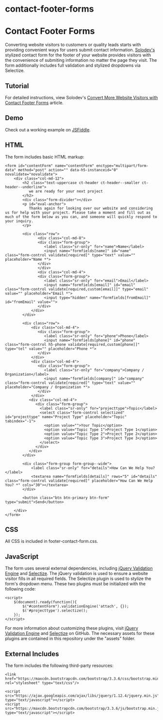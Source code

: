 # contact-footer-forms

# Contact Footer Forms

Converting website visitors to customers or quality leads starts with providing convenient ways for users submit contact information. [Solodev's](https://www.solodev.com/) stylized contact form for the footer of your website provides visitors with the convenience of submiting information no matter the page they visit. The form additionally includes full validation and stylized dropdowns via Selectize.


## Tutorial

For detailed instructions, view Solodev's [Convert More Website Visitors with Contact Footer Forms](https://www.solodev.com/blog/web-design/code-examples/convert-more-website-visitors-with-contact-footer-forms.stml) article.

## Demo

Check out a working example on [JSFiddle](https://jsfiddle.net/solodev/fcnmw00w/).

## HTML

The form includes basic HTML markup:
```
<form id="contentForm" name="contentForm" enctype="multipart/form-data" method="post" action="" data-h5-instanceid="0" novalidate="novalidate">
	<div class="col-md-12">
		<h2 class="text-uppercase ct-header ct-header--smaller ct-header--underline">
		   we are ready for your next project
		</h2>
		<div class="form-divider"></div>
		<p id="eval-anchor">
		   Thanks again for looking over our website and considering us for help with your project. Please take a moment and fill out as much of the form below as you can, and someone will quickly respond to your inquiry.
		</p>
		
		<div class="row">
			   <div class="col-md-8">
			   <div class="form-group">
				  <label class="sr-only" for="name">Name</label>
				  <input name="formfields[name]" id="name" class="form-control validate[required]" type="text" value="" placeholder="Name *">
			   </div>
			   </div>
			   <div class="col-md-4">
			   <div class="form-group">
				  <label class="sr-only" for="email">Email</label>
				  <input name="formfields[email]" id="email" class="form-control validate[required,custom[email]]" type="email" value="" placeholder="Email *">
				  <input type="hidden" name="formfields[fromEmail]" id="fromEmail" value="">
			   </div>
			</div>
		</div>
		
		<div class="row">
			<div class="col-md-4">
			   <div class="form-group">
				  <label class="sr-only" for="phone">Phone</label>
				  <input name="formfields[phone]" id="phone" class="form-control h5-phone validate[required,custom[phone]]" type="tel" value="" placeholder="Phone *"> 
			   </div>
			</div>
			<div class="col-md-4">
			   <div class="form-group">
				  <label class="sr-only" for="company">Company / Organization</label>
				  <input name="formfields[company]" id="company" class="form-control validate[required]" type="text" value="" placeholder="Company / Organization *">
			   </div>
			</div>
		   <div class="col-md-4">
			  <div class="form-group">
				<label class="sr-only" for="projecttype">Topic</label>
				<select class="form-control selectized" id="projecttype" name="Project Type" placeholder="Topic" tabindex="-1"> 
				  <option value="">Your Topic</option>
				  <option value="Topic Type 1">Project Type 1</option>
				  <option value="Topic Type 2">Project Type 2</option>
				  <option value="Topic Type 3">Project Type 3</option>
				</select>
			  </div>
		   </div>
		</div>
		
		<div class="form-group form-group--wide">
			<label class="sr-only" for="details">How Can We Help You?</label>
			<textarea name="formfields[details]" rows="5" id="details" class="form-control validate[required]" placeholder="How Can We Help You? *" cols="30"></textarea>
		</div>

		<button class="btn btn-primary btn-form" type="submit">Send</button>
		  
	</div>
</form>
```

## CSS

All CSS is included in footer-contact-form.css.

## JavaScript

The form uses several external dependencies, including [jQuery Validation Engine](https://github.com/posabsolute/jQuery-Validation-Engine) and [Selectize](https://github.com/selectize/selectize.js). The jQuery validation is used to ensure a website visitor fills in all required fields. The Selectize plugin is used to stylize the form's dropdown menu. These two plugins must be initialized with the following code:
```
<script>
	$(document).ready(function(){
		$("#contentForm").validationEngine('attach', {});
		$('#projecttype').selectize();
	});
</script>
```

For more information about customizing these plugins, visit [jQuery Validation Engine](https://github.com/posabsolute/jQuery-Validation-Engine) and [Selectize](https://github.com/selectize/selectize.js) on GitHub. The necessary assets for these plugins are contained in this repository under the "assets" folder.

## External Includes

The form includes the following third-party resources:
```
<link href="https://maxcdn.bootstrapcdn.com/bootstrap/3.3.6/css/bootstrap.min.css" rel="stylesheet" type="text/css"/>
	
<script src="https://ajax.googleapis.com/ajax/libs/jquery/1.12.4/jquery.min.js" type="text/javascript"></script>
<script src="https://maxcdn.bootstrapcdn.com/bootstrap/3.3.6/js/bootstrap.min.js" type="text/javascript"></script>
```